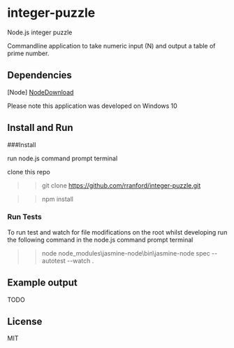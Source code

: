 # integer-puzzle
Node.js integer puzzle

Commandline application to take numeric input (N) and output a table of prime number.

Dependencies
------------
[Node] [NodeDownload]

Please note this application was developed on Windows 10

Install and Run
---------------

###Install

run node.js command prompt terminal

clone this repo 

> >git clone https://github.com/rranford/integer-puzzle.git

> >npm install

### Run Tests

To run test and watch for file modifications on the root whilst developing run the following command in the node.js command prompt terminal

> >node node_modules\jasmine-node\bin\jasmine-node spec --autotest --watch .


Example output
--------------

TODO



License
-------

MIT

   [NodeDownload]: <https://nodejs.org/en/download/>
    
